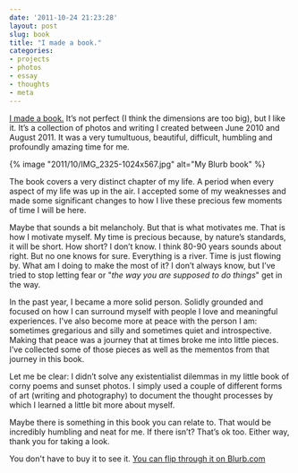 ```yaml
---
date: '2011-10-24 21:23:28'
layout: post
slug: book
title: "I made a book."
categories:
- projects
- photos
- essay
- thoughts
- meta
---
```


[I made a book.](http://www.blurb.com/books/2481689) It’s not perfect (I think the dimensions are too big), but I like it. It’s a collection of photos and writing I created between June 2010 and August 2011. It was a very tumultuous, beautiful, difficult, humbling and profoundly amazing time for me.

{% image "2011/10/IMG_2325-1024x567.jpg" alt="My Blurb book" %}

The book covers a very distinct chapter of my life. A period when every aspect of my life was up in the air. I accepted some of my weaknesses and made some significant changes to how I live these precious few moments of time I will be here.

Maybe that sounds a bit melancholy. But that is what motivates me. That is how I motivate myself. My time is precious because, by nature’s standards, it will be short. How short? I don’t know. I think 80-90 years sounds about right. But no one knows for sure. Everything is a river. Time is just flowing by. What am I doing to make the most of it? I don’t always know, but I’ve tried to stop letting fear or "_the way you are supposed to do things_" get in the way.

In the past year, I became a more solid person. Solidly grounded and focused on how I can surround myself with people I love and meaningful experiences. I've also become more at peace with the person I am: sometimes gregarious and silly and sometimes quiet and introspective. Making that peace was a journey that at times broke me into little pieces. I’ve collected some of those pieces as well as the mementos from that journey in this book.

Let me be clear: I didn’t solve any existentialist dilemmas in my little book of corny poems and sunset photos. I simply used a couple of different forms of art (writing and photography) to document the thought processes by which I learned a little bit more about myself.

Maybe there is something in this book you can relate to. That would be incredibly humbling and neat for me. If there isn’t? That’s ok too. Either way, thank you for taking a look.

You don't have to buy it to see it. [You can flip through it on Blurb.com](http://www.blurb.com/books/2481689)
